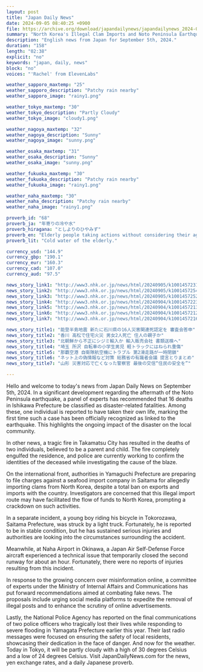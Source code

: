 ```yaml
---
layout: post
title: "Japan Daily News"
date: 2024-09-05 08:40:25 +0900
file: https://archive.org/download/japandailynews/japandailynews_2024-09-05.mp3
summary: "North Korea's Illegal Clam Imports and Noto Peninsula Earthquake Deaths, & more…"
description: "English news from Japan for September 5th, 2024."
duration: "158"
length: "02:38"
explicit: "no"
keywords: "japan, daily, news"
block: "no"
voices: "'Rachel' from ElevenLabs"

weather_sapporo_maxtemp: "25"
weather_sapporo_description: "Patchy rain nearby"
weather_sapporo_image: "rainy1.png"

weather_tokyo_maxtemp: "30"
weather_tokyo_description: "Partly Cloudy"
weather_tokyo_image: "cloudy1.png"

weather_nagoya_maxtemp: "32"
weather_nagoya_description: "Sunny"
weather_nagoya_image: "sunny.png"

weather_osaka_maxtemp: "31"
weather_osaka_description: "Sunny"
weather_osaka_image: "sunny.png"

weather_fukuoka_maxtemp: "30"
weather_fukuoka_description: "Patchy rain nearby"
weather_fukuoka_image: "rainy1.png"

weather_naha_maxtemp: "30"
weather_naha_description: "Patchy rain nearby"
weather_naha_image: "rainy1.png"

proverb_id: "68"
proverb_ja: "年寄りの冷や水"
proverb_hiragana: "としよりのひやみず"
proverb_en: "Elderly people taking actions without considering their age or strength."
proverb_lit: "Cold water of the elderly."

currency_usd: "144.9"
currency_gbp: "190.1"
currency_eur: "160.3"
currency_cad: "107.0"
currency_aud: "97.5"

news_story_link1: "http://www3.nhk.or.jp/news/html/20240905/k10014572311000.html"
news_story_link2: "http://www3.nhk.or.jp/news/html/20240905/k10014572541000.html"
news_story_link3: "http://www3.nhk.or.jp/news/html/20240905/k10014572521000.html"
news_story_link4: "http://www3.nhk.or.jp/news/html/20240904/k10014572231000.html"
news_story_link5: "http://www3.nhk.or.jp/news/html/20240904/k10014572131000.html"
news_story_link6: "http://www3.nhk.or.jp/news/html/20240904/k10014572121000.html"
news_story_link7: "http://www3.nhk.or.jp/news/html/20240904/k10014572161000.html"

news_story_title1: "能登半島地震 新たに石川県の16人災害関連死認定を 審査会答申"
news_story_title2: "香川 高松で住宅火災 男女2人死亡 住人の親子か"
news_story_title3: "北朝鮮から不正にシジミ輸入か 輸入販売会社 書類送検へ"
news_story_title4: "埼玉 所沢 自転車の小学生男児 軽トラックにはねられ重傷"
news_story_title5: "那覇空港 自衛隊航空機にトラブル 第2滑走路が一時閉鎖"
news_story_title6: "ネット上の偽情報など対策 総務省の有識者会議 提言とりまとめ"
news_story_title7: "山形 災害対応で亡くなった警察官 最後の交信“住民の安全を”"

---
```


Hello and welcome to today's news from Japan Daily News on September 5th, 2024. In a significant development regarding the aftermath of the Noto Peninsula earthquake, a panel of experts has recommended that 16 deaths in Ishikawa Prefecture be classified as disaster-related fatalities. Among these, one individual is reported to have taken their own life, marking the first time such a case has been officially recognized as linked to the earthquake. This highlights the ongoing impact of the disaster on the local community.

In other news, a tragic fire in Takamatsu City has resulted in the deaths of two individuals, believed to be a parent and child. The fire completely engulfed the residence, and police are currently working to confirm the identities of the deceased while investigating the cause of the blaze.

On the international front, authorities in Yamaguchi Prefecture are preparing to file charges against a seafood import company in Saitama for allegedly importing clams from North Korea, despite a total ban on exports and imports with the country. Investigators are concerned that this illegal import route may have facilitated the flow of funds to North Korea, prompting a crackdown on such activities.

In a separate incident, a young boy riding his bicycle in Tokorozawa, Saitama Prefecture, was struck by a light truck. Fortunately, he is reported to be in stable condition, but he has sustained serious injuries and authorities are looking into the circumstances surrounding the accident.

Meanwhile, at Naha Airport in Okinawa, a Japan Air Self-Defense Force aircraft experienced a technical issue that temporarily closed the second runway for about an hour. Fortunately, there were no reports of injuries resulting from this incident.

In response to the growing concern over misinformation online, a committee of experts under the Ministry of Internal Affairs and Communications has put forward recommendations aimed at combating fake news. The proposals include urging social media platforms to expedite the removal of illegal posts and to enhance the scrutiny of online advertisements.

Lastly, the National Police Agency has reported on the final communications of two police officers who tragically lost their lives while responding to severe flooding in Yamagata Prefecture earlier this year. Their last radio messages were focused on ensuring the safety of local residents, showcasing their dedication in the face of danger. And now for the weather. Today in Tokyo, it will be partly cloudy with a high of 30 degrees Celsius and a low of 24 degrees Celsius.  Visit JapanDailyNews.com for the news, yen exchange rates, and a daily Japanese proverb.
